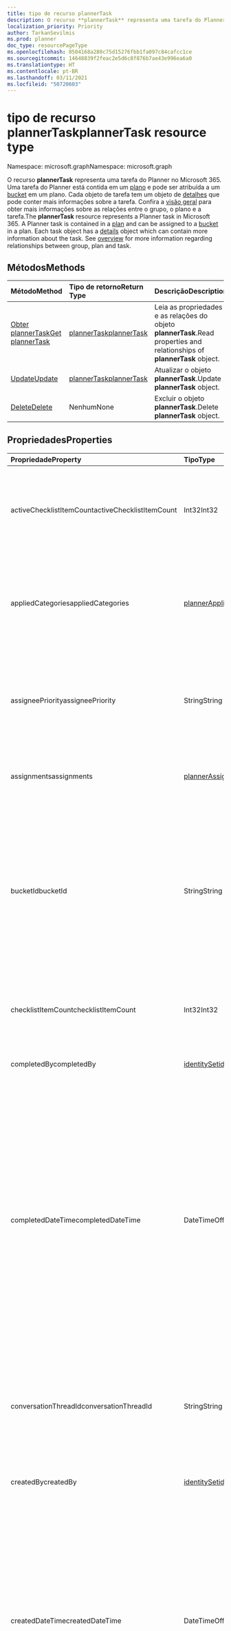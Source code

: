 ```yaml
---
title: tipo de recurso plannerTask
description: O recurso **plannerTask** representa uma tarefa do Planner no Microsoft 365. Uma tarefa do Planner está contida em um plano e pode ser atribuída a um bucket em um plano. Cada objeto de tarefa tem um objeto de detalhes que pode conter mais informações sobre a tarefa. Confira a visão geral para obter mais informações sobre as relações entre o grupo, o plano e a tarefa.
localization_priority: Priority
author: TarkanSevilmis
ms.prod: planner
doc_type: resourcePageType
ms.openlocfilehash: 0504168a280c75d15276fbb1fa097c84cafcc1ce
ms.sourcegitcommit: 14648839f2feac2e5d6c8f876b7ae43e996ea6a0
ms.translationtype: HT
ms.contentlocale: pt-BR
ms.lasthandoff: 03/11/2021
ms.locfileid: "50720603"
---
```

# <a name="plannertask-resource-type"></a><span data-ttu-id="f468b-106">tipo de recurso plannerTask</span><span class="sxs-lookup"><span data-stu-id="f468b-106">plannerTask resource type</span></span>

<span data-ttu-id="f468b-107">Namespace: microsoft.graph</span><span class="sxs-lookup"><span data-stu-id="f468b-107">Namespace: microsoft.graph</span></span>

<span data-ttu-id="f468b-p102">O recurso **plannerTask** representa uma tarefa do Planner no Microsoft 365. Uma tarefa do Planner está contida em um [plano](plannerplan.md) e pode ser atribuída a um [bucket](plannerbucket.md) em um plano. Cada objeto de tarefa tem um objeto de [detalhes](plannertaskdetails.md) que pode conter mais informações sobre a tarefa. Confira a [visão geral](planner-overview.md) para obter mais informações sobre as relações entre o grupo, o plano e a tarefa.</span><span class="sxs-lookup"><span data-stu-id="f468b-p102">The **plannerTask** resource represents a Planner task in Microsoft 365. A Planner task is contained in a [plan](plannerplan.md) and can be assigned to a [bucket](plannerbucket.md) in a plan. Each task object has a [details](plannertaskdetails.md) object which can contain more information about the task. See [overview](planner-overview.md) for more information regarding relationships between group, plan and task.</span></span>


## <a name="methods"></a><span data-ttu-id="f468b-112">Métodos</span><span class="sxs-lookup"><span data-stu-id="f468b-112">Methods</span></span>

| <span data-ttu-id="f468b-113">Método</span><span class="sxs-lookup"><span data-stu-id="f468b-113">Method</span></span>           | <span data-ttu-id="f468b-114">Tipo de retorno</span><span class="sxs-lookup"><span data-stu-id="f468b-114">Return Type</span></span>    |<span data-ttu-id="f468b-115">Descrição</span><span class="sxs-lookup"><span data-stu-id="f468b-115">Description</span></span>|
|:---------------|:--------|:----------|
|[<span data-ttu-id="f468b-116">Obter plannerTask</span><span class="sxs-lookup"><span data-stu-id="f468b-116">Get plannerTask</span></span>](../api/plannertask-get.md) | [<span data-ttu-id="f468b-117">plannerTask</span><span class="sxs-lookup"><span data-stu-id="f468b-117">plannerTask</span></span>](plannertask.md) |<span data-ttu-id="f468b-118">Leia as propriedades e as relações do objeto **plannerTask**.</span><span class="sxs-lookup"><span data-stu-id="f468b-118">Read properties and relationships of **plannerTask** object.</span></span>|
|[<span data-ttu-id="f468b-119">Update</span><span class="sxs-lookup"><span data-stu-id="f468b-119">Update</span></span>](../api/plannertask-update.md) | [<span data-ttu-id="f468b-120">plannerTask</span><span class="sxs-lookup"><span data-stu-id="f468b-120">plannerTask</span></span>](plannertask.md) |<span data-ttu-id="f468b-121">Atualizar o objeto **plannerTask**.</span><span class="sxs-lookup"><span data-stu-id="f468b-121">Update **plannerTask** object.</span></span> |
|[<span data-ttu-id="f468b-122">Delete</span><span class="sxs-lookup"><span data-stu-id="f468b-122">Delete</span></span>](../api/plannertask-delete.md) | <span data-ttu-id="f468b-123">Nenhum</span><span class="sxs-lookup"><span data-stu-id="f468b-123">None</span></span> |<span data-ttu-id="f468b-124">Excluir o objeto **plannerTask**.</span><span class="sxs-lookup"><span data-stu-id="f468b-124">Delete **plannerTask** object.</span></span> |

## <a name="properties"></a><span data-ttu-id="f468b-125">Propriedades</span><span class="sxs-lookup"><span data-stu-id="f468b-125">Properties</span></span>
| <span data-ttu-id="f468b-126">Propriedade</span><span class="sxs-lookup"><span data-stu-id="f468b-126">Property</span></span>     | <span data-ttu-id="f468b-127">Tipo</span><span class="sxs-lookup"><span data-stu-id="f468b-127">Type</span></span>   |<span data-ttu-id="f468b-128">Descrição</span><span class="sxs-lookup"><span data-stu-id="f468b-128">Description</span></span>|
|:---------------|:--------|:----------|
|<span data-ttu-id="f468b-129">activeChecklistItemCount</span><span class="sxs-lookup"><span data-stu-id="f468b-129">activeChecklistItemCount</span></span>|<span data-ttu-id="f468b-130">Int32</span><span class="sxs-lookup"><span data-stu-id="f468b-130">Int32</span></span>|<span data-ttu-id="f468b-131">Número de itens de lista de verificação com valor definido como `false`, representando itens incompletos.</span><span class="sxs-lookup"><span data-stu-id="f468b-131">Number of checklist items with value set to `false`, representing incomplete items.</span></span>|
|<span data-ttu-id="f468b-132">appliedCategories</span><span class="sxs-lookup"><span data-stu-id="f468b-132">appliedCategories</span></span>|[<span data-ttu-id="f468b-133">plannerAppliedCategories</span><span class="sxs-lookup"><span data-stu-id="f468b-133">plannerAppliedCategories</span></span>](plannerappliedcategories.md)|<span data-ttu-id="f468b-p103">As categorias às quais a tarefa foi aplicada. Confira os possíveis valores em [Categorias aplicadas](plannerappliedcategories.md).</span><span class="sxs-lookup"><span data-stu-id="f468b-p103">The categories to which the task has been applied. See [applied Categories](plannerappliedcategories.md) for possible values.</span></span>|
|<span data-ttu-id="f468b-136">assigneePriority</span><span class="sxs-lookup"><span data-stu-id="f468b-136">assigneePriority</span></span>|<span data-ttu-id="f468b-137">String</span><span class="sxs-lookup"><span data-stu-id="f468b-137">String</span></span>|<span data-ttu-id="f468b-p104">Dica usada para ordenar itens deste tipo em um modo de exibição de lista. O formato é definido como descrito [aqui](planner-order-hint-format.md).</span><span class="sxs-lookup"><span data-stu-id="f468b-p104">Hint used to order items of this type in a list view. The format is defined as outlined [here](planner-order-hint-format.md).</span></span>|
|<span data-ttu-id="f468b-140">assignments</span><span class="sxs-lookup"><span data-stu-id="f468b-140">assignments</span></span>|[<span data-ttu-id="f468b-141">plannerAssignments</span><span class="sxs-lookup"><span data-stu-id="f468b-141">plannerAssignments</span></span>](plannerassignments.md)|<span data-ttu-id="f468b-142">O conjunto de destinatários aos quais a tarefa é atribuída.</span><span class="sxs-lookup"><span data-stu-id="f468b-142">The set of assignees the task is assigned to.</span></span>|
|<span data-ttu-id="f468b-143">bucketId</span><span class="sxs-lookup"><span data-stu-id="f468b-143">bucketId</span></span>|<span data-ttu-id="f468b-144">String</span><span class="sxs-lookup"><span data-stu-id="f468b-144">String</span></span>|<span data-ttu-id="f468b-145">ID do bucket ao qual a tarefa pertence.</span><span class="sxs-lookup"><span data-stu-id="f468b-145">Bucket ID to which the task belongs.</span></span> <span data-ttu-id="f468b-146">O bucket precisa estar no plano no qual a tarefa está.</span><span class="sxs-lookup"><span data-stu-id="f468b-146">The bucket needs to be in the plan that the task is in.</span></span> <span data-ttu-id="f468b-147">Tem 28 caracteres e diferencia maiúsculas de minúsculas.</span><span class="sxs-lookup"><span data-stu-id="f468b-147">It is 28 characters long and case-sensitive.</span></span> <span data-ttu-id="f468b-148">[Formatar validação](planner-identifiers-disclaimer.md) é feito no serviço.</span><span class="sxs-lookup"><span data-stu-id="f468b-148">[Format validation](planner-identifiers-disclaimer.md) is done on the service.</span></span> |
|<span data-ttu-id="f468b-149">checklistItemCount</span><span class="sxs-lookup"><span data-stu-id="f468b-149">checklistItemCount</span></span>|<span data-ttu-id="f468b-150">Int32</span><span class="sxs-lookup"><span data-stu-id="f468b-150">Int32</span></span>|<span data-ttu-id="f468b-151">Número de itens de lista de verificação que estão presentes na tarefa.</span><span class="sxs-lookup"><span data-stu-id="f468b-151">Number of checklist items that are present on the task.</span></span>|
|<span data-ttu-id="f468b-152">completedBy</span><span class="sxs-lookup"><span data-stu-id="f468b-152">completedBy</span></span>|[<span data-ttu-id="f468b-153">identitySet</span><span class="sxs-lookup"><span data-stu-id="f468b-153">identitySet</span></span>](identityset.md)|<span data-ttu-id="f468b-154">Identidade do usuário que concluiu a tarefa.</span><span class="sxs-lookup"><span data-stu-id="f468b-154">Identity of the user that completed the task.</span></span>|
|<span data-ttu-id="f468b-155">completedDateTime</span><span class="sxs-lookup"><span data-stu-id="f468b-155">completedDateTime</span></span>|<span data-ttu-id="f468b-156">DateTimeOffset</span><span class="sxs-lookup"><span data-stu-id="f468b-156">DateTimeOffset</span></span>|<span data-ttu-id="f468b-157">Somente leitura.</span><span class="sxs-lookup"><span data-stu-id="f468b-157">Read-only.</span></span> <span data-ttu-id="f468b-158">A data e a hora na qual o `'percentComplete'` da tarefa está definido como `'100'`.</span><span class="sxs-lookup"><span data-stu-id="f468b-158">Date and time at which the `'percentComplete'` of the task is set to `'100'`.</span></span> <span data-ttu-id="f468b-159">O tipo Timestamp representa informações de data e hora usando o formato ISO 8601 e está sempre no horário UTC.</span><span class="sxs-lookup"><span data-stu-id="f468b-159">The Timestamp type represents date and time information using ISO 8601 format and is always in UTC time.</span></span> <span data-ttu-id="f468b-160">Por exemplo, meia-noite UTC em 1 de janeiro de 2014 é `2014-01-01T00:00:00Z`</span><span class="sxs-lookup"><span data-stu-id="f468b-160">For example, midnight UTC on Jan 1, 2014 is `2014-01-01T00:00:00Z`</span></span>|
|<span data-ttu-id="f468b-161">conversationThreadId</span><span class="sxs-lookup"><span data-stu-id="f468b-161">conversationThreadId</span></span>|<span data-ttu-id="f468b-162">String</span><span class="sxs-lookup"><span data-stu-id="f468b-162">String</span></span>|<span data-ttu-id="f468b-p107">Identificação do thread da conversa na tarefa. Essa é a identificação do objeto do thread da conversa criado no grupo.</span><span class="sxs-lookup"><span data-stu-id="f468b-p107">Thread ID of the conversation on the task. This is the ID of the conversation thread object created in the group.</span></span>|
|<span data-ttu-id="f468b-165">createdBy</span><span class="sxs-lookup"><span data-stu-id="f468b-165">createdBy</span></span>|[<span data-ttu-id="f468b-166">identitySet</span><span class="sxs-lookup"><span data-stu-id="f468b-166">identitySet</span></span>](identityset.md)|<span data-ttu-id="f468b-167">Identidade do usuário que criou a tarefa.</span><span class="sxs-lookup"><span data-stu-id="f468b-167">Identity of the user that created the task.</span></span>|
|<span data-ttu-id="f468b-168">createdDateTime</span><span class="sxs-lookup"><span data-stu-id="f468b-168">createdDateTime</span></span>|<span data-ttu-id="f468b-169">DateTimeOffset</span><span class="sxs-lookup"><span data-stu-id="f468b-169">DateTimeOffset</span></span>|<span data-ttu-id="f468b-170">Somente leitura.</span><span class="sxs-lookup"><span data-stu-id="f468b-170">Read-only.</span></span> <span data-ttu-id="f468b-171">A data e a hora que a tarefa é criada.</span><span class="sxs-lookup"><span data-stu-id="f468b-171">Date and time at which the task is created.</span></span> <span data-ttu-id="f468b-172">O tipo Timestamp representa informações de data e hora usando o formato ISO 8601 e está sempre no horário UTC.</span><span class="sxs-lookup"><span data-stu-id="f468b-172">The Timestamp type represents date and time information using ISO 8601 format and is always in UTC time.</span></span> <span data-ttu-id="f468b-173">Por exemplo, meia-noite UTC em 1 de janeiro de 2014 é `2014-01-01T00:00:00Z`</span><span class="sxs-lookup"><span data-stu-id="f468b-173">For example, midnight UTC on Jan 1, 2014 is `2014-01-01T00:00:00Z`</span></span>|
|<span data-ttu-id="f468b-174">dueDateTime</span><span class="sxs-lookup"><span data-stu-id="f468b-174">dueDateTime</span></span>|<span data-ttu-id="f468b-175">DateTimeOffset</span><span class="sxs-lookup"><span data-stu-id="f468b-175">DateTimeOffset</span></span>|<span data-ttu-id="f468b-176">A data e a hora que a tarefa já deve estar concluída.</span><span class="sxs-lookup"><span data-stu-id="f468b-176">Date and time at which the task is due.</span></span> <span data-ttu-id="f468b-177">O tipo Timestamp representa informações de data e hora usando o formato ISO 8601 e está sempre no horário UTC.</span><span class="sxs-lookup"><span data-stu-id="f468b-177">The Timestamp type represents date and time information using ISO 8601 format and is always in UTC time.</span></span> <span data-ttu-id="f468b-178">Por exemplo, meia-noite UTC em 1 de janeiro de 2014 é `2014-01-01T00:00:00Z`</span><span class="sxs-lookup"><span data-stu-id="f468b-178">For example, midnight UTC on Jan 1, 2014 is `2014-01-01T00:00:00Z`</span></span>|
|<span data-ttu-id="f468b-179">hasDescription</span><span class="sxs-lookup"><span data-stu-id="f468b-179">hasDescription</span></span>|<span data-ttu-id="f468b-180">Booliano</span><span class="sxs-lookup"><span data-stu-id="f468b-180">Boolean</span></span>|<span data-ttu-id="f468b-p110">Somente leitura. O valor é `true` se o objeto de detalhes da tarefa tem uma descrição não vazia e `false` caso contrário.</span><span class="sxs-lookup"><span data-stu-id="f468b-p110">Read-only. Value is `true` if the details object of the task has a non-empty description and `false` otherwise.</span></span>|
|<span data-ttu-id="f468b-183">id</span><span class="sxs-lookup"><span data-stu-id="f468b-183">id</span></span>|<span data-ttu-id="f468b-184">String</span><span class="sxs-lookup"><span data-stu-id="f468b-184">String</span></span>|<span data-ttu-id="f468b-185">Somente leitura.</span><span class="sxs-lookup"><span data-stu-id="f468b-185">Read-only.</span></span> <span data-ttu-id="f468b-186">A ID da tarefa.</span><span class="sxs-lookup"><span data-stu-id="f468b-186">ID of the task.</span></span> <span data-ttu-id="f468b-187">Tem 28 caracteres e diferencia maiúsculas de minúsculas.</span><span class="sxs-lookup"><span data-stu-id="f468b-187">It is 28 characters long and case-sensitive.</span></span> <span data-ttu-id="f468b-188">[Formatar validação](planner-identifiers-disclaimer.md) é feito no serviço.</span><span class="sxs-lookup"><span data-stu-id="f468b-188">[Format validation](planner-identifiers-disclaimer.md) is done on the service.</span></span>|
|<span data-ttu-id="f468b-189">orderHint</span><span class="sxs-lookup"><span data-stu-id="f468b-189">orderHint</span></span>|<span data-ttu-id="f468b-190">String</span><span class="sxs-lookup"><span data-stu-id="f468b-190">String</span></span>|<span data-ttu-id="f468b-p112">Dica usada para ordenar itens deste tipo em um modo de exibição de lista. O formato é definido como descrito [aqui](planner-order-hint-format.md).</span><span class="sxs-lookup"><span data-stu-id="f468b-p112">Hint used to order items of this type in a list view. The format is defined as outlined [here](planner-order-hint-format.md).</span></span>|
|<span data-ttu-id="f468b-193">percentComplete</span><span class="sxs-lookup"><span data-stu-id="f468b-193">percentComplete</span></span>|<span data-ttu-id="f468b-194">Int32</span><span class="sxs-lookup"><span data-stu-id="f468b-194">Int32</span></span>|<span data-ttu-id="f468b-p113">A porcentagem de conclusão da tarefa. Quando definido como `100`, a tarefa será considerada concluída.</span><span class="sxs-lookup"><span data-stu-id="f468b-p113">Percentage of task completion. When set to `100`, the task is considered completed.</span></span> |
|<span data-ttu-id="f468b-197">planId</span><span class="sxs-lookup"><span data-stu-id="f468b-197">planId</span></span>|<span data-ttu-id="f468b-198">String</span><span class="sxs-lookup"><span data-stu-id="f468b-198">String</span></span>|<span data-ttu-id="f468b-199">ID do plano ao qual a tarefa pertence.</span><span class="sxs-lookup"><span data-stu-id="f468b-199">Plan ID to which the task belongs.</span></span>|
|<span data-ttu-id="f468b-200">previewType</span><span class="sxs-lookup"><span data-stu-id="f468b-200">previewType</span></span>|<span data-ttu-id="f468b-201">String</span><span class="sxs-lookup"><span data-stu-id="f468b-201">String</span></span>|<span data-ttu-id="f468b-202">Isso define o tipo de visualização que aparece na tarefa.</span><span class="sxs-lookup"><span data-stu-id="f468b-202">This sets the type of preview that shows up on the task.</span></span> <span data-ttu-id="f468b-203">Os valores possíveis são: `automatic`, `noPreview`, `checklist`, `description`, `reference`.</span><span class="sxs-lookup"><span data-stu-id="f468b-203">The possible values are: `automatic`, `noPreview`, `checklist`, `description`, `reference`.</span></span>|
|<span data-ttu-id="f468b-204">referenceCount</span><span class="sxs-lookup"><span data-stu-id="f468b-204">referenceCount</span></span>|<span data-ttu-id="f468b-205">Int32</span><span class="sxs-lookup"><span data-stu-id="f468b-205">Int32</span></span>|<span data-ttu-id="f468b-206">Número de referências externas existentes na tarefa.</span><span class="sxs-lookup"><span data-stu-id="f468b-206">Number of external references that exist on the task.</span></span>|
|<span data-ttu-id="f468b-207">startDateTime</span><span class="sxs-lookup"><span data-stu-id="f468b-207">startDateTime</span></span>|<span data-ttu-id="f468b-208">DateTimeOffset</span><span class="sxs-lookup"><span data-stu-id="f468b-208">DateTimeOffset</span></span>|<span data-ttu-id="f468b-209">A data e a hora que a tarefa começa.</span><span class="sxs-lookup"><span data-stu-id="f468b-209">Date and time at which the task starts.</span></span> <span data-ttu-id="f468b-210">O tipo Timestamp representa informações de data e hora usando o formato ISO 8601 e está sempre no horário UTC.</span><span class="sxs-lookup"><span data-stu-id="f468b-210">The Timestamp type represents date and time information using ISO 8601 format and is always in UTC time.</span></span> <span data-ttu-id="f468b-211">Por exemplo, meia-noite UTC em 1 de janeiro de 2014 é `2014-01-01T00:00:00Z`</span><span class="sxs-lookup"><span data-stu-id="f468b-211">For example, midnight UTC on Jan 1, 2014 is `2014-01-01T00:00:00Z`</span></span>|
|<span data-ttu-id="f468b-212">title</span><span class="sxs-lookup"><span data-stu-id="f468b-212">title</span></span>|<span data-ttu-id="f468b-213">String</span><span class="sxs-lookup"><span data-stu-id="f468b-213">String</span></span>|<span data-ttu-id="f468b-214">Título da tarefa.</span><span class="sxs-lookup"><span data-stu-id="f468b-214">Title of the task.</span></span>|

## <a name="relationships"></a><span data-ttu-id="f468b-215">Relações</span><span class="sxs-lookup"><span data-stu-id="f468b-215">Relationships</span></span>
| <span data-ttu-id="f468b-216">Relação</span><span class="sxs-lookup"><span data-stu-id="f468b-216">Relationship</span></span> | <span data-ttu-id="f468b-217">Tipo</span><span class="sxs-lookup"><span data-stu-id="f468b-217">Type</span></span>   |<span data-ttu-id="f468b-218">Descrição</span><span class="sxs-lookup"><span data-stu-id="f468b-218">Description</span></span>|
|:---------------|:--------|:----------|
|<span data-ttu-id="f468b-219">assignedToTaskBoardFormat</span><span class="sxs-lookup"><span data-stu-id="f468b-219">assignedToTaskBoardFormat</span></span>|[<span data-ttu-id="f468b-220">plannerAssignedToTaskBoardTaskFormat</span><span class="sxs-lookup"><span data-stu-id="f468b-220">plannerAssignedToTaskBoardTaskFormat</span></span>](plannerassignedtotaskboardtaskformat.md)| <span data-ttu-id="f468b-p116">Somente leitura. Anulável. Usado para renderizar a tarefa corretamente na exibição de quadro de tarefa quando agrupado por assignedTo.</span><span class="sxs-lookup"><span data-stu-id="f468b-p116">Read-only. Nullable. Used to render the task correctly in the task board view when grouped by assignedTo.</span></span>|
|<span data-ttu-id="f468b-224">bucketTaskBoardFormat</span><span class="sxs-lookup"><span data-stu-id="f468b-224">bucketTaskBoardFormat</span></span>|[<span data-ttu-id="f468b-225">plannerBucketTaskBoardTaskFormat</span><span class="sxs-lookup"><span data-stu-id="f468b-225">plannerBucketTaskBoardTaskFormat</span></span>](plannerbuckettaskboardtaskformat.md)| <span data-ttu-id="f468b-p117">Somente leitura. Anulável. Usado para renderizar a tarefa corretamente na exibição de quadro de tarefa quando agrupado por bucket.</span><span class="sxs-lookup"><span data-stu-id="f468b-p117">Read-only. Nullable. Used to render the task correctly in the task board view when grouped by bucket.</span></span>|
|<span data-ttu-id="f468b-229">detalhes</span><span class="sxs-lookup"><span data-stu-id="f468b-229">details</span></span>|[<span data-ttu-id="f468b-230">plannerTaskDetails</span><span class="sxs-lookup"><span data-stu-id="f468b-230">plannerTaskDetails</span></span>](plannertaskdetails.md)| <span data-ttu-id="f468b-p118">Somente leitura. Anulável. Outros detalhes sobre a tarefa.</span><span class="sxs-lookup"><span data-stu-id="f468b-p118">Read-only. Nullable. Additional details about the task.</span></span>|
|<span data-ttu-id="f468b-234">progressTaskBoardFormat</span><span class="sxs-lookup"><span data-stu-id="f468b-234">progressTaskBoardFormat</span></span>|[<span data-ttu-id="f468b-235">plannerProgressTaskBoardTaskFormat</span><span class="sxs-lookup"><span data-stu-id="f468b-235">plannerProgressTaskBoardTaskFormat</span></span>](plannerprogresstaskboardtaskformat.md)| <span data-ttu-id="f468b-p119">Somente leitura. Anulável. Usado para renderizar a tarefa corretamente na exibição de quadro de tarefa quando agrupado por progresso.</span><span class="sxs-lookup"><span data-stu-id="f468b-p119">Read-only. Nullable. Used to render the task correctly in the task board view when grouped by progress.</span></span>|

## <a name="json-representation"></a><span data-ttu-id="f468b-239">Representação JSON</span><span class="sxs-lookup"><span data-stu-id="f468b-239">JSON representation</span></span>
<span data-ttu-id="f468b-240">Veja a seguir uma representação JSON do recurso.</span><span class="sxs-lookup"><span data-stu-id="f468b-240">Here is a JSON representation of the resource.</span></span>

<!-- {
  "blockType": "resource",
  "baseType": "microsoft.graph.entity",
  "optionalProperties": [

  ],
  "@odata.type": "microsoft.graph.plannerTask"
}-->

```json
{
  "activeChecklistItemCount": 1024,
  "appliedCategories": {"@odata.type": "microsoft.graph.plannerAppliedCategories"},
  "assigneePriority": "String",
  "assignments": {"@odata.type": "microsoft.graph.plannerAssignments"},
  "bucketId": "String",
  "checklistItemCount": 1024,
  "completedBy": {"@odata.type": "microsoft.graph.identitySet"},
  "completedDateTime": "String (timestamp)",
  "conversationThreadId": "String",
  "createdBy": {"@odata.type": "microsoft.graph.identitySet"},
  "createdDateTime": "String (timestamp)",
  "dueDateTime": "String (timestamp)",
  "hasDescription": true,
  "id": "String (identifier)",
  "orderHint": "String",
  "percentComplete": 1024,
  "planId": "String",
  "previewType": "String",
  "referenceCount": 1024,
  "startDateTime": "String (timestamp)",
  "title": "String"
}
```

<!-- uuid: 8fcb5dbc-d5aa-4681-8e31-b001d5168d79
2015-10-25 14:57:30 UTC -->
<!-- {
  "type": "#page.annotation",
  "description": "plannerTask resource",
  "keywords": "",
  "section": "documentation",
  "tocPath": ""
}-->

